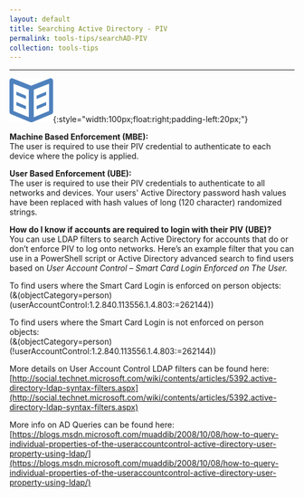 ```yaml
---
layout: default
title: Searching Active Directory - PIV
permalink: tools-tips/searchAD-PIV
collection: tools-tips
---
```

---
![Book logo](../img/book.png){:style="width:100px;float:right;padding-left:20px;"}

**Machine Based Enforcement (MBE):** <br>
The user is required to use their PIV credential to authenticate to each device where the policy is applied.

**User Based Enforcement (UBE):** <br>
The user is required to use their PIV credentials to authenticate to all networks and devices. Your users' Active Directory password hash values have been replaced with hash values of long (120 character) randomized strings.

**How do I know if accounts are required to login with their PIV (UBE)?** <br>
You can use LDAP filters to search Active Directory for accounts that do or don’t enforce PIV to log onto networks. Here’s an example filter that you can use in a PowerShell script or Active Directory advanced search to find users based on *User Account Control – Smart Card Login Enforced on The User.*

To find users where the Smart Card Login is enforced on person objects: <br>
(&(objectCategory=person)(userAccountControl:1.2.840.113556.1.4.803:=262144))

To find users where the Smart Card Login is not enforced on person objects: <br>
(&(objectCategory=person)(!userAccountControl:1.2.840.113556.1.4.803:=262144))


More details on User Account Control LDAP filters can be found here:
[http://social.technet.microsoft.com/wiki/contents/articles/5392.active-directory-ldap-syntax-filters.aspx](http://social.technet.microsoft.com/wiki/contents/articles/5392.active-directory-ldap-syntax-filters.aspx)

More info on AD Queries can be found here:<br>
[https://blogs.msdn.microsoft.com/muaddib/2008/10/08/how-to-query-individual-properties-of-the-useraccountcontrol-active-directory-user-property-using-ldap/](https://blogs.msdn.microsoft.com/muaddib/2008/10/08/how-to-query-individual-properties-of-the-useraccountcontrol-active-directory-user-property-using-ldap/)
